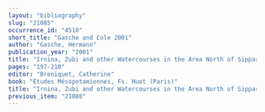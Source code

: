 ```yaml
---
layout: "bibliography"
slug: "21085"
occurrence_id: "4510"
short_title: "Gasche and Cole 2001"
author: "Gasche, Hermann"
publication_year: "2001"
title: "Irnina, Zubi and other Watercourses in the Area North of Sippar: A Summary"
pages: "197-210"
editor: "Breniquet, Catherine"
book: "Études Mésopotamiennes, Fs. Huot (Paris)"
title: "Irnina, Zubi and other Watercourses in the Area North of Sippar: A Summary"
previous_item: "21088"
---
```

